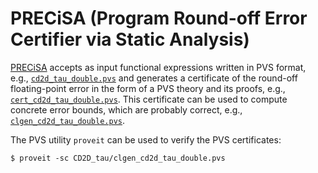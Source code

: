 PRECiSA (Program Round-off Error Certifier via Static Analysis)
==

[PRECiSA](https://shemesh.larc.nasa.gov/fm/PRECiSA) accepts as input functional expressions written in PVS format, e.g., [`cd2d_tau_double.pvs`](CD2D_tau/cd2d_tau_double.pvs) and generates a certificate of the round-off floating-point error in the form of a PVS theory and its proofs, e.g., [`cert_cd2d_tau_double.pvs`](CD2D_tau/cert_cd2d_tau_double.pvs). This certificate can be used to compute concrete error bounds, which are probably correct, e.g.,
[`clgen_cd2d_tau_double.pvs`](CD2D_tau/clgen_cd2d_tau_double.pvs).

The PVS utility `proveit` can be used to verify the PVS certificates:

```
$ proveit -sc CD2D_tau/clgen_cd2d_tau_double.pvs

```



